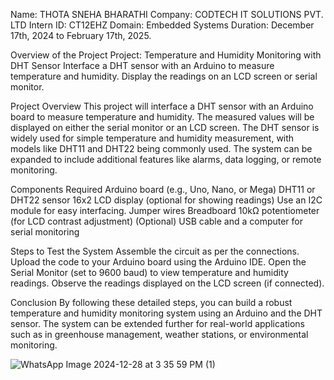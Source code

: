 Name: THOTA SNEHA BHARATHI Company: CODTECH IT SOLUTIONS PVT. LTD Intern ID: CT12EHZ Domain: Embedded Systems Duration: December 17th, 2024 to February 17th, 2025.

Overview of the Project Project: Temperature and Humidity Monitoring with DHT Sensor Interface a DHT sensor with an Arduino to measure temperature and humidity. Display the readings on an LCD screen or serial monitor.

Project Overview This project will interface a DHT sensor with an Arduino board to measure temperature and humidity. The measured values will be displayed on either the serial monitor or an LCD screen. The DHT sensor is widely used for simple temperature and humidity measurement, with models like DHT11 and DHT22 being commonly used. The system can be expanded to include additional features like alarms, data logging, or remote monitoring.

Components Required Arduino board (e.g., Uno, Nano, or Mega) DHT11 or DHT22 sensor 16x2 LCD display (optional for showing readings) Use an I2C module for easy interfacing. Jumper wires Breadboard 10kΩ potentiometer (for LCD contrast adjustment) (Optional) USB cable and a computer for serial monitoring

Steps to Test the System Assemble the circuit as per the connections. Upload the code to your Arduino board using the Arduino IDE. Open the Serial Monitor (set to 9600 baud) to view temperature and humidity readings. Observe the readings displayed on the LCD screen (if connected).

Conclusion By following these detailed steps, you can build a robust temperature and humidity monitoring system using an Arduino and the DHT sensor. The system can be extended further for real-world applications such as in greenhouse management, weather stations, or environmental monitoring.

![WhatsApp Image 2024-12-28 at 3 35 59 PM (1)](https://github.com/user-attachments/assets/d578c54f-7762-4236-99d8-7b93b81703f2)
